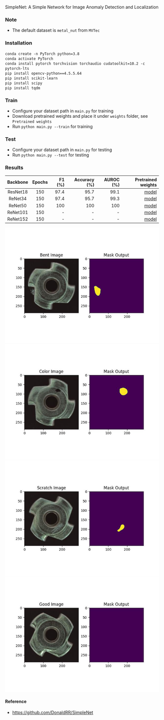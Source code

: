 SimpleNet: A Simple Network for Image Anomaly Detection and Localization

### Note

* The default dataset is `metal_nut` from `MVTec`

### Installation

```
conda create -n PyTorch python=3.8
conda activate PyTorch
conda install pytorch torchvision torchaudio cudatoolkit=10.2 -c pytorch-lts
pip install opencv-python==4.5.5.64
pip install scikit-learn
pip install scipy
pip install tqdm
```

### Train

* Configure your dataset path in `main.py` for training
* Download pretrained weights and place it under `weights` folder, see `Pretrained weights`
* Run `python main.py --train` for training

### Test

* Configure your dataset path in `main.py` for testing
* Run `python main.py --test` for testing

### Results

| Backbone | Epochs | F1 (%) | Accuracy (%) | AUROC (%) |                                                                        Pretrained weights |
|:--------:|:------:|-------:|-------------:|----------:|------------------------------------------------------------------------------------------:|
| ResNet18 |  150   |   97.4 |         95.7 |      99.1 |  [model](https://github.com/jahongir7174/SimpleNet/releases/download/v0.0.1/resnet18.pth) |
| ReNet34  |  150   |   97.4 |         95.7 |      99.3 |  [model](https://github.com/jahongir7174/SimpleNet/releases/download/v0.0.1/resnet34.pth) |
| ReNet50  |  150   |    100 |          100 |       100 |  [model](https://github.com/jahongir7174/SimpleNet/releases/download/v0.0.1/resnet50.pth) |
| ReNet101 |  150   |      - |            - |         - | [model](https://github.com/jahongir7174/SimpleNet/releases/download/v0.0.1/resnet101.pth) |
| ReNet152 |  150   |      - |            - |         - | [model](https://github.com/jahongir7174/SimpleNet/releases/download/v0.0.1/resnet152.pth) |

![Alt Text](./demo/1.jpg)
![Alt Text](./demo/2.jpg)
![Alt Text](./demo/3.jpg)
![Alt Text](./demo/4.jpg)

#### Reference

* https://github.com/DonaldRR/SimpleNet
